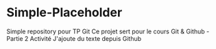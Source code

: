 # Simple-Placeholder
Simple repository pour TP Git
Ce projet sert pour le cours Git & Github - Partie 2 Activité
J'ajoute du texte depuis Github
